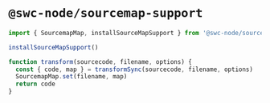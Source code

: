 # `@swc-node/sourcemap-support`

```ts
import { SourcemapMap, installSourceMapSupport } from '@swc-node/sourcemap-support'

installSourceMapSupport()

function transform(sourcecode, filename, options) {
  const { code, map } = transformSync(sourcecode, filename, options)
  SourcemapMap.set(filename, map)
  return code
}
```

<!-- Auto-update: 2025-10-20T13:14:36.196754 -->
